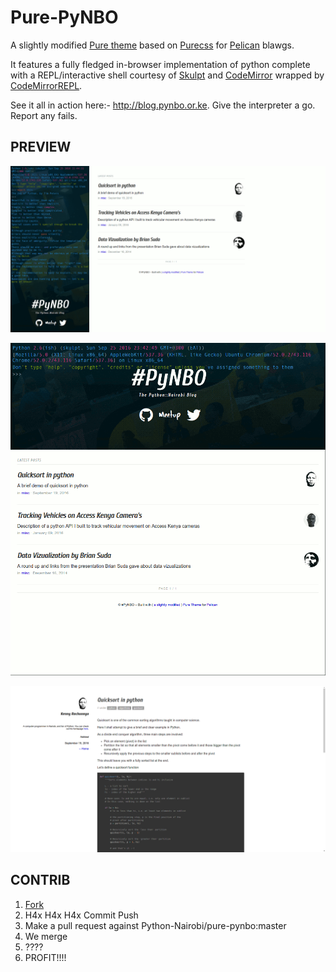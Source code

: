 Pure-PyNBO
====

A slightly modified [Pure theme](https://github.com/PurePelicanTheme/pure) based on [Purecss](http:purecss.io) for [Pelican](http://docs.getpelican.com/) blawgs.

It features a fully fledged in-browser implementation of python complete with a REPL/interactive shell courtesy of [Skulpt](http://www.skulpt.org/) and [CodeMirror](https://codemirror.net/) wrapped by [CodeMirrorREPL](https://github.com/aaditmshah/codemirror-repl).

See it all in action here:- <http://blog.pynbo.or.ke>. Give the interpreter a go. Report any fails.

## PREVIEW

![Index](img/index.png)

![Responsive](img/responsive.png)

![Article](img/article.png)

## CONTRIB

1. [Fork](Python-Nairobi/pure-pynbo#fork-destination-box)
2. H4x H4x H4x Commit Push
3. Make a pull request against Python-Nairobi/pure-pynbo:master
4. We merge
5. ????
6. PROFIT!!!!

